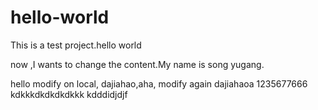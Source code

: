 # hello-world
This is a test project.hello world

now ,I wants to change the content.My name is song yugang.

hello  modify on local,
dajiahao,aha,
modify again
dajiahaoa
1235677666
kdkkkdkdkdkdkkk
kdddidjdjf

 